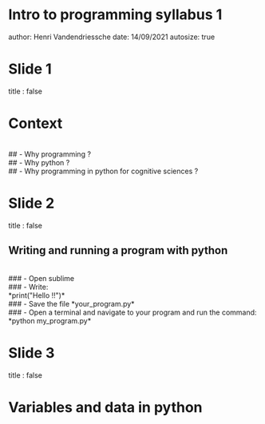 Intro to programming syllabus 1
========================================================
author: Henri Vandendriessche
date: 14/09/2021
autosize: true

Slide 1
========================================================
title : false

# Context
<br>
## - Why programming ?
<br>
## - Why python ?
<br>
## - Why programming in python for cognitive sciences ?

Slide 2
========================================================
title : false

## Writing and running a program with python

<br>
### - Open sublime
<br>
### - Write: <br />*print("Hello !!")*
<br>
### - Save the file *your_program.py*
<br>
### - Open a terminal and navigate to your program and run the command: <br>*python my_program.py*





Slide 3
========================================================
title : false

# Variables and data in python




